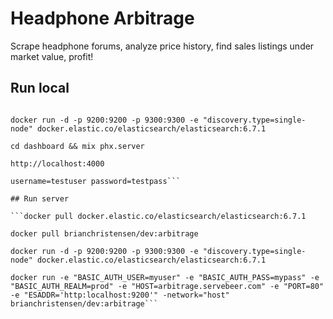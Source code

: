 # Headphone Arbitrage
Scrape headphone forums, analyze price history, find sales listings under market value, profit!

## Run local

```docker pull docker.elastic.co/elasticsearch/elasticsearch:6.7.1

docker run -d -p 9200:9200 -p 9300:9300 -e "discovery.type=single-node" docker.elastic.co/elasticsearch/elasticsearch:6.7.1

cd dashboard && mix phx.server

http://localhost:4000

username=testuser password=testpass```

## Run server

```docker pull docker.elastic.co/elasticsearch/elasticsearch:6.7.1

docker pull brianchristensen/dev:arbitrage

docker run -d -p 9200:9200 -p 9300:9300 -e "discovery.type=single-node" docker.elastic.co/elasticsearch/elasticsearch:6.7.1

docker run -e "BASIC_AUTH_USER=myuser" -e "BASIC_AUTH_PASS=mypass" -e "BASIC_AUTH_REALM=prod" -e "HOST=arbitrage.servebeer.com" -e "PORT=80" -e "ESADDR='http:localhost:9200'" -network="host" brianchristensen/dev:arbitrage```